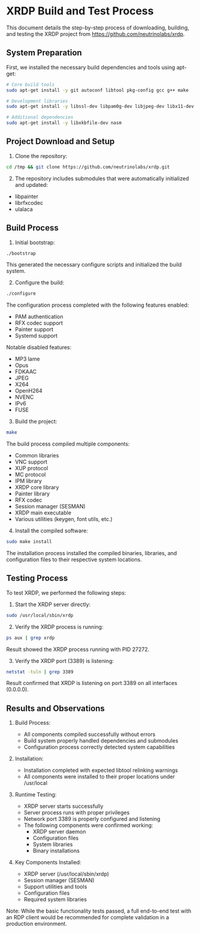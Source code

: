 # XRDP Build and Test Process

This document details the step-by-step process of downloading, building, and testing the XRDP project from https://github.com/neutrinolabs/xrdp.

## System Preparation

First, we installed the necessary build dependencies and tools using apt-get:

```bash
# Core build tools
sudo apt-get install -y git autoconf libtool pkg-config gcc g++ make

# Development libraries
sudo apt-get install -y libssl-dev libpam0g-dev libjpeg-dev libx11-dev libxfixes-dev libxrandr-dev

# Additional dependencies
sudo apt-get install -y libxkbfile-dev nasm
```

## Project Download and Setup

1. Clone the repository:
```bash
cd /tmp && git clone https://github.com/neutrinolabs/xrdp.git
```

2. The repository includes submodules that were automatically initialized and updated:
- libpainter
- librfxcodec
- ulalaca

## Build Process

1. Initial bootstrap:
```bash
./bootstrap
```
This generated the necessary configure scripts and initialized the build system.

2. Configure the build:
```bash
./configure
```

The configuration process completed with the following features enabled:
- PAM authentication
- RFX codec support
- Painter support
- Systemd support

Notable disabled features:
- MP3 lame
- Opus
- FDKAAC
- JPEG
- X264
- OpenH264
- NVENC
- IPv6
- FUSE

3. Build the project:
```bash
make
```

The build process compiled multiple components:
- Common libraries
- VNC support
- XUP protocol
- MC protocol
- IPM library
- XRDP core library
- Painter library
- RFX codec
- Session manager (SESMAN)
- XRDP main executable
- Various utilities (keygen, font utils, etc.)

4. Install the compiled software:
```bash
sudo make install
```

The installation process installed the compiled binaries, libraries, and configuration files to their respective system locations.

## Testing Process

To test XRDP, we performed the following steps:

1. Start the XRDP server directly:
```bash
sudo /usr/local/sbin/xrdp
```

2. Verify the XRDP process is running:
```bash
ps aux | grep xrdp
```
Result showed the XRDP process running with PID 27272.

3. Verify the XRDP port (3389) is listening:
```bash
netstat -tuln | grep 3389
```
Result confirmed that XRDP is listening on port 3389 on all interfaces (0.0.0.0).

## Results and Observations

1. Build Process:
   - All components compiled successfully without errors
   - Build system properly handled dependencies and submodules
   - Configuration process correctly detected system capabilities

2. Installation:
   - Installation completed with expected libtool relinking warnings
   - All components were installed to their proper locations under /usr/local

3. Runtime Testing:
   - XRDP server starts successfully
   - Server process runs with proper privileges
   - Network port 3389 is properly configured and listening
   - The following components were confirmed working:
     - XRDP server daemon
     - Configuration files
     - System libraries
     - Binary installations

4. Key Components Installed:
   - XRDP server (/usr/local/sbin/xrdp)
   - Session manager (SESMAN)
   - Support utilities and tools
   - Configuration files
   - Required system libraries

Note: While the basic functionality tests passed, a full end-to-end test with an RDP client would be recommended for complete validation in a production environment.